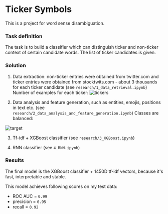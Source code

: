 # Ticker Symbols
This is a project for word sense disambiguation. 
### Task definition
The task is to build a classifier which can distinguish ticker and non-ticker context of certain candidate words. The list of ticker candidates is given. 

### Solution
1) Data extraction: non-ticker entries were obtained from twitter.com and ticker entries were obtained from stocktwits.com - about 3 thousands for each ticker candidate (see `research/1_data_retrieval.ipynb`)
Number of examples for each ticker:
![tickers](https://user-images.githubusercontent.com/82182857/121756887-5a596000-cb24-11eb-9bda-db7c146f3e67.jpg)

2) Data analysis and feature generation, such as entities, emojis, positions in text etc. (see `research/2_data_analysis_and_feature_generation.ipynb`) 
Classes are balanced: 

![target](https://user-images.githubusercontent.com/82182857/121756917-7826c500-cb24-11eb-9ac3-58e267ae7967.jpg)

3) Tf-idf + XGBoost classifier (see `research/3_XGBoost.ipynb`)

4) RNN classifier (see `4_RNN.ipynb`)

### Results

The final model is the XGBoost classifier + 1450D tf-idf vectors, because it's fast, interpretable and stable.

This model achieves following scores on my test data:

* ROC AUC = `0.99`
* precision = `0.95`
* recall = `0.92`
